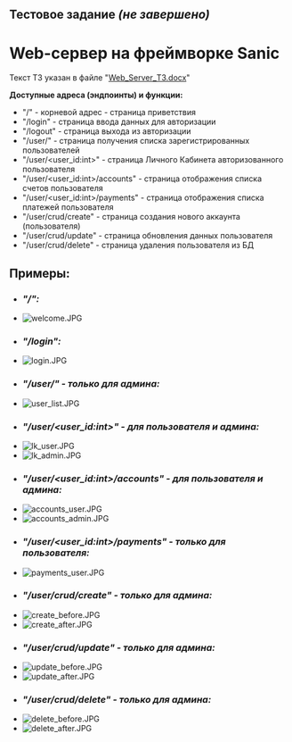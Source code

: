 ## Тестовое задание _(не завершено)_
# Web-сервер на фреймворке Sanic

Текст ТЗ указан в файле "[Web_Server_ТЗ.docx](Web_Server_%D2%C7.docx)" 

__Доступные адреса (эндпоинты) и функции:__
* "/" - корневой адрес - страница приветствия
* "/login" - страница ввода данных для авторизации
* "/logout" - страница выхода из авторизации
* "/user/" - страница получения списка зарегистрированных пользователей
* "/user/<user_id:int>" - страница Личного Кабинета авторизованного пользователя
* "/user/<user_id:int>/accounts" - страница отображения списка счетов пользователя
* "/user/<user_id:int>/payments" - страница отображения списка платежей пользователя
* "/user/crud/create" - страница создания нового аккаунта (пользователя)
* "/user/crud/update" - страница обновления данных пользователя
* "/user/crud/delete" - страница удаления пользователя из БД

## Примеры:
* ### _"/":_
* ![welcome.JPG](README%2Fwelcome.JPG)
* ### _"/login":_
* ![login.JPG](README%2Flogin.JPG)
* ### _"/user/" - только для админа:_
* ![user_list.JPG](README%2Fuser_list.JPG)
* ### _"/user/<user_id:int>" - для пользователя и админа:_
* ![lk_user.JPG](README%2Flk_user.JPG)
* ![lk_admin.JPG](README%2Flk_admin.JPG)
* ### _"/user/<user_id:int>/accounts" - для пользователя и админа:_
* ![accounts_user.JPG](README%2Faccounts_user.JPG)
* ![accounts_admin.JPG](README%2Faccounts_admin.JPG)
* ### _"/user/<user_id:int>/payments" - только для пользователя:_
* ![payments_user.JPG](README%2Fpayments_user.JPG)
* ### _"/user/crud/create" - только для админа:_
* ![create_before.JPG](README%2Fcreate_before.JPG)
* ![create_after.JPG](README%2Fcreate_after.JPG)
* ### _"/user/crud/update" - только для админа:_
* ![update_before.JPG](README%2Fupdate_before.JPG)
* ![update_after.JPG](README%2Fupdate_after.JPG)
* ### _"/user/crud/delete" - только для админа:_
* ![delete_before.JPG](README%2Fdelete_before.JPG)
* ![delete_after.JPG](README%2Fdelete_after.JPG)
